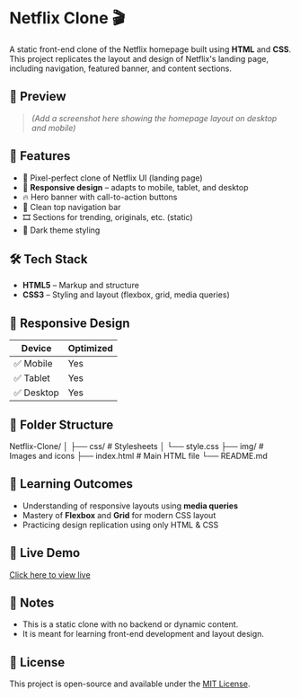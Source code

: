 # Netflix Clone 🎬

A static front-end clone of the Netflix homepage built using **HTML** and **CSS**. This project replicates the layout and design of Netflix's landing page, including navigation, featured banner, and content sections.

## 📸 Preview

> *(Add a screenshot here showing the homepage layout on desktop and mobile)*

## 🚀 Features

- 🎨 Pixel-perfect clone of Netflix UI (landing page)
- 📱 **Responsive design** – adapts to mobile, tablet, and desktop
- 🔥 Hero banner with call-to-action buttons
- 🧭 Clean top navigation bar
- 🎞️ Sections for trending, originals, etc. (static)
- 🌙 Dark theme styling

## 🛠️ Tech Stack

- **HTML5** – Markup and structure
- **CSS3** – Styling and layout (flexbox, grid, media queries)

## 📱 Responsive Design

| Device      | Optimized |
|-------------|-----------|
| ✅ Mobile    | Yes       |
| ✅ Tablet    | Yes       |
| ✅ Desktop   | Yes       |

## 📂 Folder Structure


Netflix-Clone/
│
├── css/ # Stylesheets
│ └── style.css
├── img/ # Images and icons
├── index.html # Main HTML file
└── README.md


## 🧠 Learning Outcomes

- Understanding of responsive layouts using **media queries**
- Mastery of **Flexbox** and **Grid** for modern CSS layout
- Practicing design replication using only HTML & CSS

## 📍 Live Demo

[Click here to view live](https://mangalrohan05.github.io/Netflix-Clone/)

## 📝 Notes

- This is a static clone with no backend or dynamic content.
- It is meant for learning front-end development and layout design.

## 📜 License

This project is open-source and available under the [MIT License](LICENSE).
